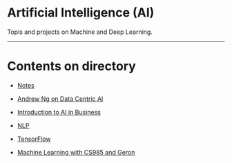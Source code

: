 # Artificial Intelligence (AI)

Topis and projects on Machine and Deep Learning.

----

Contents on directory
=======================

* [Notes](https://github.com/dimi-fn/Various-Data-Science-Scripts/blob/main/AI/Notes.md)

* [Andrew Ng on Data Centric AI](https://github.com/dimi-fn/Various-Data-Science-Scripts/tree/main/AI/Andrew%20Ng%20on%20Data%20Centric%20AI)

* [Introduction to AI in Business](https://github.com/dimi-fn/Various-Data-Science-Scripts/tree/main/AI/Intro%20to%20AI%20in%20Business%20(Udacity))

* [NLP](https://github.com/dimi-fn/Various-Data-Science-Scripts/tree/main/AI/NLP)

* [TensorFlow](https://github.com/dimi-fn/Various-Data-Science-Scripts/tree/main/AI/TensorFlow)

* [Machine Learning with CS985 and Geron](https://github.com/dimi-fn/Various-Data-Science-Scripts/tree/main/AI/Hands_on_ML)